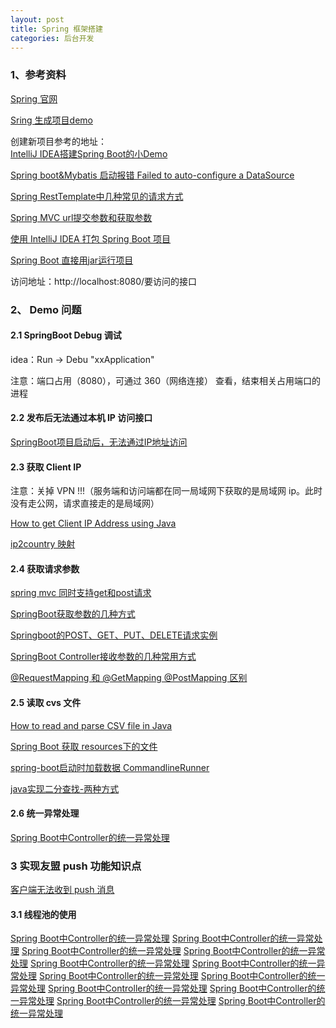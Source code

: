 ```yaml
---
layout: post
title: Spring 框架搭建
categories: 后台开发
---
```

### 1、参考资料 ###

[Spring 官网](https://spring.io/)   

[Sring 生成项目demo](https://start.spring.io/)   


创建新项目参考的地址：  
[IntelliJ IDEA搭建Spring Boot的小Demo](https://blog.csdn.net/mengdonghui123456/article/details/71304550)   

[Spring boot&amp;Mybatis 启动报错 Failed to auto-configure a DataSource](https://blog.csdn.net/xiang__liu/article/details/80481800)   

[Spring RestTemplate中几种常见的请求方式](https://blog.csdn.net/u012702547/article/details/77917939)   

[Spring MVC url提交参数和获取参数](https://blog.csdn.net/mahoking/article/details/43730093)   

[使用 IntelliJ IDEA 打包 Spring Boot 项目](https://www.jianshu.com/p/3ef30964110c)   

[Spring Boot 直接用jar运行项目](https://blog.csdn.net/linsongbin1/article/details/79258422)   

访问地址：http://localhost:8080/要访问的接口

### 2、 Demo 问题 ###

#### 2.1 SpringBoot Debug 调试 ####

idea：Run -> Debu "xxApplication"

注意：端口占用（8080），可通过 360（网络连接） 查看，结束相关占用端口的进程 

#### 2.2 发布后无法通过本机 IP 访问接口 ####

[SpringBoot项目启动后，无法通过IP地址访问](https://juejin.im/post/5af55449518825428a25e310)


#### 2.3 获取 Client IP ####

注意：关掉 VPN !!!（服务端和访问端都在同一局域网下获取的是局域网 ip。此时没有走公网，请求直接走的是局域网）

[How to get Client IP Address using Java](https://memorynotfound.com/client-ip-address-java/)

[ip2country 映射](https://lite.ip2location.com/login?return=http%3A%2F%2Flite.ip2location.com%2Ffile-download)

#### 2.4 获取请求参数 ####

[spring mvc 同时支持get和post请求](https://blog.csdn.net/inrtyx/article/details/19123245)

[SpringBoot获取参数的几种方式](https://memorynotfound.com/client-ip-address-java/)

[Springboot的POST、GET、PUT、DELETE请求实例](https://blog.csdn.net/u013005791/article/details/73348206)

[SpringBoot Controller接收参数的几种常用方式](https://blog.csdn.net/suki_rong/article/details/80445880)

[@RequestMapping 和 @GetMapping @PostMapping 区别](https://www.cnblogs.com/kaka666/p/8342460.html)


#### 2.5 读取 cvs 文件 ####

[How to read and parse CSV file in Java](https://www.mkyong.com/java/how-to-read-and-parse-csv-file-in-java/)

[Spring Boot 获取 resources下的文件](https://blog.csdn.net/woshiyeguiren/article/details/80092894)

[spring-boot启动时加载数据 CommandlineRunner](https://blog.csdn.net/qq_34125349/article/details/77460866)

[java实现二分查找-两种方式](https://blog.csdn.net/maoyuanming0806/article/details/78176957)


#### 2.6 统一异常处理 ####

[Spring Boot中Controller的统一异常处理](https://www.jianshu.com/p/696016f6dd03)


### 3 实现友盟 push 功能知识点 ###

[客户端无法收到 push 消息](https://blog.csdn.net/sinat_22949049/article/details/73896497)

#### 3.1 线程池的使用 ####

[Spring Boot中Controller的统一异常处理](https://www.jianshu.com/p/696016f6dd03)
[Spring Boot中Controller的统一异常处理](https://www.jianshu.com/p/696016f6dd03)
[Spring Boot中Controller的统一异常处理](https://www.jianshu.com/p/696016f6dd03)
[Spring Boot中Controller的统一异常处理](https://www.jianshu.com/p/696016f6dd03)
[Spring Boot中Controller的统一异常处理](https://www.jianshu.com/p/696016f6dd03)
[Spring Boot中Controller的统一异常处理](https://www.jianshu.com/p/696016f6dd03)
[Spring Boot中Controller的统一异常处理](https://www.jianshu.com/p/696016f6dd03)
[Spring Boot中Controller的统一异常处理](https://www.jianshu.com/p/696016f6dd03)
[Spring Boot中Controller的统一异常处理](https://www.jianshu.com/p/696016f6dd03)
[Spring Boot中Controller的统一异常处理](https://www.jianshu.com/p/696016f6dd03)
[Spring Boot中Controller的统一异常处理](https://www.jianshu.com/p/696016f6dd03)
[Spring Boot中Controller的统一异常处理](https://www.jianshu.com/p/696016f6dd03)